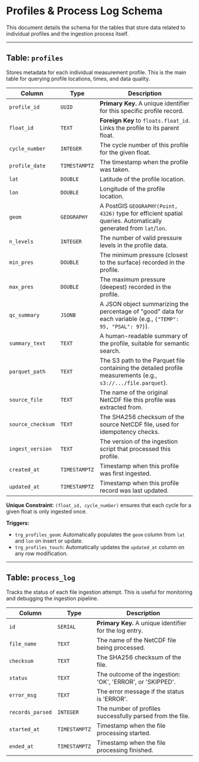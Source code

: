 # Profiles & Process Log Schema

This document details the schema for the tables that store data related to individual profiles and the ingestion process itself.

---

## Table: `profiles`

Stores metadata for each individual measurement profile. This is the main table for querying profile locations, times, and data quality.

| Column            | Type          | Description                                                                                             |
|-------------------|---------------|---------------------------------------------------------------------------------------------------------|
| `profile_id`      | `UUID`        | **Primary Key.** A unique identifier for this specific profile record.                                  |
| `float_id`        | `TEXT`        | **Foreign Key** to `floats.float_id`. Links the profile to its parent float.                            |
| `cycle_number`    | `INTEGER`     | The cycle number of this profile for the given float.                                                     |
| `profile_date`    | `TIMESTAMPTZ` | The timestamp when the profile was taken.                                                                 |
| `lat`             | `DOUBLE`      | Latitude of the profile location.                                                                       |
| `lon`             | `DOUBLE`      | Longitude of the profile location.                                                                      |
| `geom`            | `GEOGRAPHY`   | A PostGIS `GEOGRAPHY(Point, 4326)` type for efficient spatial queries. Automatically generated from `lat`/`lon`. |
| `n_levels`        | `INTEGER`     | The number of valid pressure levels in the profile data.                                                |
| `min_pres`        | `DOUBLE`      | The minimum pressure (closest to the surface) recorded in the profile.                                  |
| `max_pres`        | `DOUBLE`      | The maximum pressure (deepest) recorded in the profile.                                                 |
| `qc_summary`      | `JSONB`       | A JSON object summarizing the percentage of "good" data for each variable (e.g., `{"TEMP": 95, "PSAL": 97}`). |
| `summary_text`    | `TEXT`        | A human-readable summary of the profile, suitable for semantic search.                                  |
| `parquet_path`    | `TEXT`        | The S3 path to the Parquet file containing the detailed profile measurements (e.g., `s3://.../file.parquet`). |
| `source_file`     | `TEXT`        | The name of the original NetCDF file this profile was extracted from.                                     |
| `source_checksum` | `TEXT`        | The SHA256 checksum of the source NetCDF file, used for idempotency checks.                               |
| `ingest_version`  | `TEXT`        | The version of the ingestion script that processed this profile.                                          |
| `created_at`      | `TIMESTAMPTZ` | Timestamp when this profile was first ingested.                                                           |
| `updated_at`      | `TIMESTAMPTZ` | Timestamp when this profile record was last updated.                                                      |

**Unique Constraint:** `(float_id, cycle_number)` ensures that each cycle for a given float is only ingested once.

**Triggers:**
- `trg_profiles_geom`: Automatically populates the `geom` column from `lat` and `lon` on insert or update.
- `trg_profiles_touch`: Automatically updates the `updated_at` column on any row modification.

---

## Table: `process_log`

Tracks the status of each file ingestion attempt. This is useful for monitoring and debugging the ingestion pipeline.

| Column           | Type          | Description                                                                 |
|------------------|---------------|-----------------------------------------------------------------------------|
| `id`             | `SERIAL`      | **Primary Key.** A unique identifier for the log entry.                     |
| `file_name`      | `TEXT`        | The name of the NetCDF file being processed.                                |
| `checksum`       | `TEXT`        | The SHA256 checksum of the file.                                            |
| `status`         | `TEXT`        | The outcome of the ingestion: 'OK', 'ERROR', or 'SKIPPED'.                  |
| `error_msg`      | `TEXT`        | The error message if the status is 'ERROR'.                                 |
| `records_parsed` | `INTEGER`     | The number of profiles successfully parsed from the file.                   |
| `started_at`     | `TIMESTAMPTZ` | Timestamp when the file processing started.                                   |
| `ended_at`       | `TIMESTAMPTZ` | Timestamp when the file processing finished.                                  |